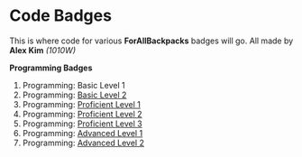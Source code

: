 # Code Badges
This is where code for various **ForAllBackpacks** badges will go.
All made by **Alex Kim** *(1010W)*

**Programming Badges**
1. Programming: Basic Level 1
2. Programming: [Basic Level 2](https://github.com/alexkimch1/other-badges/tree/master/codebadge2)
3. Programming: [Proficient Level 1](https://github.com/alexkimch1/other-badges/tree/master/programbadgepro)
4. Programming: [Proficient Level 2](https://github.com/alexkimch1/other-badges/tree/master/programbadgepro2)
5. Programming: [Proficient Level 3](https://github.com/alexkimch1/other-badges/tree/master/programbadgepro3)
6. Programming: [Advanced Level 1](https://github.com/alexkimch1/other-badges/tree/master/programbadgeadv1)
7. Programming: [Advanced Level 2](https://github.com/alexkimch1/other-badges/tree/master/programbadgeadv2)
